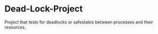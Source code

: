 # Dead-Lock-Project
Project that tests for deadlocks or safestates between processes and their resources.

